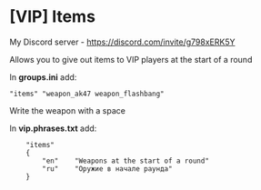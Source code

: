 # [VIP] Items
My Discord server - https://discord.com/invite/g798xERK5Y

Allows you to give out items to VIP players at the start of a round

In **groups.ini** add:
```
"items" "weapon_ak47 weapon_flashbang"
```
Write the weapon with a space

In **vip.phrases.txt** add:
```
    "items"
    {
        "en"    "Weapons at the start of a round"
        "ru"    "Оружие в начале раунда"
    }
```